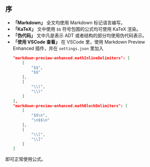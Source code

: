 ## 序

- **「Markdown」** 全文均使用 Markdown 标记语言编写。
- **「KaTeX」** 文中使用 `$$` 符号包围的公式均可使用 KaTeX 渲染。
- **「伪代码」** 文中凡是表示 ADT 或者结构的部分均使用伪代码表示。
- **「使用 VSCode 查看」** 在 VSCode 里，使用 Markdown Preview Enhanced 插件，并在 `settings.json` 里加入
    ```json
    "markdown-preview-enhanced.mathInlineDelimiters": [
        [
            "$$",
            "$$"
        ],
        [
            "\\(",
            "\\)"
        ]
    ],
    "markdown-preview-enhanced.mathBlockDelimiters": [
        [
            "$$\n",
            "\n$$\n"
        ],
        [
            "\\[",
            "\\]"
        ]
    ]
    ```
即可正常使用公式。